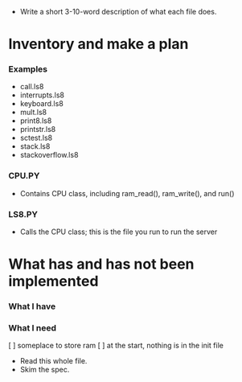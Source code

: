 * Write a short 3-10-word description of what each file does.

# Inventory and make a plan
### Examples
* call.ls8
* interrupts.ls8
* keyboard.ls8
* mult.ls8
* print8.ls8
* printstr.ls8
* sctest.ls8
* stack.ls8
* stackoverflow.ls8

### CPU.PY
* Contains CPU class, including ram_read(), ram_write(), and run()

### LS8.PY
* Calls the CPU class; this is the file you run to run the server


# What has and has not been implemented

### What I have

### What I need
[ ] someplace to store ram
[ ] at the start, nothing is in the init file

* Read this whole file.
* Skim the spec.